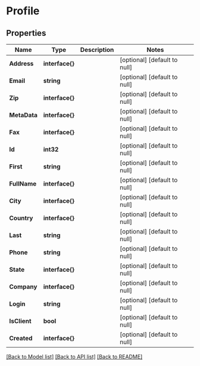# Profile

## Properties
Name | Type | Description | Notes
------------ | ------------- | ------------- | -------------
**Address** | **interface{}** |  | [optional] [default to null]
**Email** | **string** |  | [optional] [default to null]
**Zip** | **interface{}** |  | [optional] [default to null]
**MetaData** | **interface{}** |  | [optional] [default to null]
**Fax** | **interface{}** |  | [optional] [default to null]
**Id** | **int32** |  | [optional] [default to null]
**First** | **string** |  | [optional] [default to null]
**FullName** | **interface{}** |  | [optional] [default to null]
**City** | **interface{}** |  | [optional] [default to null]
**Country** | **interface{}** |  | [optional] [default to null]
**Last** | **string** |  | [optional] [default to null]
**Phone** | **string** |  | [optional] [default to null]
**State** | **interface{}** |  | [optional] [default to null]
**Company** | **interface{}** |  | [optional] [default to null]
**Login** | **string** |  | [optional] [default to null]
**IsClient** | **bool** |  | [optional] [default to null]
**Created** | **interface{}** |  | [optional] [default to null]

[[Back to Model list]](../README.md#documentation-for-models) [[Back to API list]](../README.md#documentation-for-api-endpoints) [[Back to README]](../README.md)


